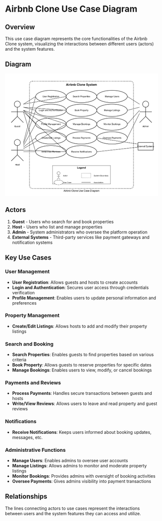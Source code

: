 # Airbnb Clone Use Case Diagram

## Overview
This use case diagram represents the core functionalities of the Airbnb Clone system, visualizing the interactions between different users (actors) and the system features.

## Diagram
![Airbnb Clone Use Case Diagram](./airbnb-use-case-diagram.png)

## Actors
1. **Guest** - Users who search for and book properties
2. **Host** - Users who list and manage properties
3. **Admin** - System administrators who oversee the platform operation
4. **External Systems** - Third-party services like payment gateways and notification systems

## Key Use Cases

### User Management
- **User Registration**: Allows guests and hosts to create accounts
- **Login and Authentication**: Secures user access through credentials verification
- **Profile Management**: Enables users to update personal information and preferences

### Property Management
- **Create/Edit Listings**: Allows hosts to add and modify their property listings

### Search and Booking
- **Search Properties**: Enables guests to find properties based on various criteria
- **Book Property**: Allows guests to reserve properties for specific dates
- **Manage Bookings**: Enables users to view, modify, or cancel bookings

### Payments and Reviews
- **Process Payments**: Handles secure transactions between guests and hosts
- **Write/View Reviews**: Allows users to leave and read property and guest reviews

### Notifications
- **Receive Notifications**: Keeps users informed about booking updates, messages, etc.

### Administrative Functions
- **Manage Users**: Enables admins to oversee user accounts
- **Manage Listings**: Allows admins to monitor and moderate property listings
- **Monitor Bookings**: Provides admins with oversight of booking activities
- **Oversee Payments**: Gives admins visibility into payment transactions

## Relationships
The lines connecting actors to use cases represent the interactions between users and the system features they can access and utilize.